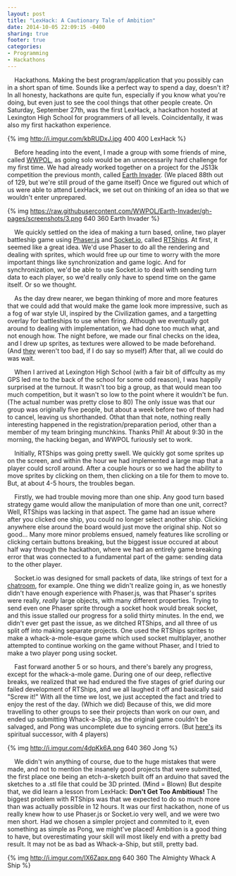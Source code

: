 ```yaml
---
layout: post
title: "LexHack: A Cautionary Tale of Ambition"
date: 2014-10-05 22:09:15 -0400
sharing: true
footer: true
categories: 
- Programming
- Hackathons
---
```


&nbsp;&nbsp;&nbsp;&nbsp;Hackathons. Making the best program/application that you possibly can in a short span of time. Sounds like a perfect way to spend a day, doesn't it? In all honesty, hackathons are quite fun, especially if you know what you're doing, but even just to see the cool things that other people create. On Saturday, September 27th, was the first LexHack, a hackathon hosted at Lexington High School for programmers of all levels. Coincidentally, it was also my first hackathon experience.

<!--more-->

{% img http://i.imgur.com/kbRUDxJ.jpg 400 400 LexHack %}

&nbsp;&nbsp;&nbsp;&nbsp;Before heading into the event, I made a group with some friends of mine, called [WWPOL](https://github.com/WWPOL), as going solo would be an unnecessarily hard challenge for my first time. We had already worked together on a project for the JS13k competition the previous month, called [Earth Invader](https://github.com/WWPOL/Earth-Invader). (We placed 88th out of 129, but we're still proud of the game itself) Once we figured out which of us were able to attend LexHack, we set out on thinking of an idea so that we wouldn't enter unprepared.

{% img https://raw.githubusercontent.com/WWPOL/Earth-Invader/gh-pages/screenshots/3.png 640 360 Earth Invader %}

&nbsp;&nbsp;&nbsp;&nbsp;We quickly settled on the idea of making a turn based, online, two player battleship game using [Phaser.js](http://phaser.io/) and [Socket.io](http://socket.io/), called [RTShips](https://github.com/WWPOL/RTShips). At first, it seemed like a great idea. We'd use Phaser to do all the rendering and dealing with sprites, which would free up our time to worry with the more important things like synchronization and game logic. And for synchronization, we'd be able to use Socket.io to deal with sending turn data to each player, so we'd really only have to spend time on the game itself. Or so we thought.

&nbsp;&nbsp;&nbsp;&nbsp;As the day drew nearer, we began thinking of more and more features that we could add that would make the game look more impressive, such as a fog of war style UI, inspired by the Civilization games, and a targetting overlay for battleships to use when firing. Although we eventually got around to dealing with implementation, we had done too much what, and not enough how. The night before, we made our final checks on the idea, and I drew up sprites, as textures were allowed to be made beforehand. (And [they](https://github.com/WWPOL/RTShips/tree/master/public/assets/ships) weren't too bad, if I do say so myself) After that, all we could do was wait.

&nbsp;&nbsp;&nbsp;&nbsp;When I arrived at Lexington High School (with a fair bit of diffculty as my GPS led me to the back of the school for some odd reason), I was happily surprised at the turnout. It wasn't too big a group, as that would mean too much competition, but it wasn't so low to the point where it wouldn't be fun. (The actual number was pretty close to 80) The only issue was that our group was originally five people, but about a week before two of them had to cancel, leaving us shorthanded. Othat than that note, nothing really interesting happened in the registration/preparation period, other than a member of my team bringing munchkins. Thanks Phil! At about 9:30 in the morning, the hacking began, and WWPOL furiously set to work.

&nbsp;&nbsp;&nbsp;&nbsp;Initially, RTShips was going pretty swell. We quickly got some sprites up on the screen, and within the hour we had implemented a large map that a player could scroll around. After a couple hours or so we had the ability to move sprites by clicking on them, then clicking on a tile for them to move to. But, at about 4-5 hours, the troubles began.

&nbsp;&nbsp;&nbsp;&nbsp;Firstly, we had trouble moving more than one ship. Any good turn based strategy game would allow the manipulation of more than one unit, correct? Well, RTShips was lacking in that aspect. The game had an issue where after you clicked one ship, you could no longer select another ship. Clicking anywhere else around the board would just move the original ship. Not so good... Many more minor problems ensued, namely features like scrolling or clicking certain buttons breaking, but the biggest issue occured at about half way through the hackathon, where we had an entirely game breaking error that was connected to a fundamental part of the game: sending data to the other player.

&nbsp;&nbsp;&nbsp;&nbsp;Socket.io was designed for small packets of data, like strings of text for a [chatroom](https://github.com/philsiff/ChatAnon), for example. One thing we didn't realize going in, as we honestly didn't have enough experience with Phaser.js, was that Phaser's sprites were really, *really* large objects, with many different properties. Trying to send even one Phaser sprite through a socket hook would break socket, and this issue stalled our progress for a solid thirty minutes. In the end, we didn't ever get past the issue, as we ditched RTShips, and all three of us split off into making separate projects. One used the RTShips sprites to make a whack-a-mole-esque game which used socket multiplayer, another attempted to continue working on the game without Phaser, and I tried to make a two player pong using socket. 

&nbsp;&nbsp;&nbsp;&nbsp;Fast forward another 5 or so hours, and there's barely any progress, except for the whack-a-mole game. During one of our deep, reflective breaks, we realized that we had endured the five stages of grief during our failed development of RTShips, and we all laughed it off and basically said "Screw it!" With all the time we lost, we just accepted the fact and tried to enjoy the rest of the day. (Which we did) Because of this, we did more travelling to other groups to see their projects than work on our own, and ended up submitting Whack-a-Ship, as the original game couldn't be salvaged, and Pong was uncomplete due to syncing errors. (But [here's](https://github.com/ROODAY/Jong) its spiritual successor, with 4 players)

{% img http://i.imgur.com/4dpKk6A.png 640 360 Jong %}

&nbsp;&nbsp;&nbsp;&nbsp;We didn't win anything of course, due to the huge mistakes that were made, and not to mention the insanely good projects that were submitted, the first place one being an etch-a-sketch built off an arduino that saved the sketches to a .stl file that could be 3D printed. (Mind = Blown) But despite that, we did learn a lesson from LexHack: **Don't Get Too Ambitious!** The biggest problem with RTShips was that we expected to do so much more than was actually possible in 12 hours. It was our first hackathon, none of us really knew how to use Phaser.js or Socket.io very well, and we were two men short. Had we chosen a simpler project and commited to it, even something as simple as Pong, we might've placed! Ambition is a good thing to have, but overestimating your skill will most likely end with a pretty bad result. It may not be as bad as Whack-a-Ship, but still, pretty bad.

{% img http://i.imgur.com/IX6Zapx.png 640 360 The Almighty Whack A Ship %}
